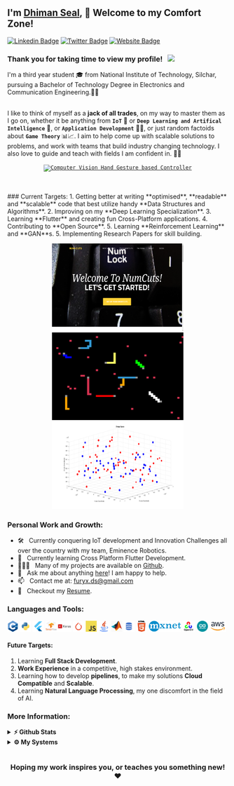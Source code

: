 ## I'm [Dhiman Seal](https://github.com/dhi13man/), 👋 Welcome to my Comfort Zone!  

[![Linkedin Badge](https://img.shields.io/badge/-LinkedIn-0e76a8?style=flat-square&logo=Linkedin&logoColor=white)](https://linkedin.com/in/dhi13man)
[![Twitter Badge](https://img.shields.io/badge/-Twitter-00acee?style=flat-square&logo=Twitter&logoColor=white)](https://twitter.com/dhi13man)
[![Website Badge](https://img.shields.io/badge/Website-3b5998?style=flat-square&logo=google-chrome&logoColor=white)](https://dhi13man.github.io/)


### Thank you for taking time to view my profile! &nbsp; ![](https://visitor-badge.glitch.me/badge?page_id=dhi13man.dhi13man&style=flat-square&color=0088cc)

I'm a third year student 🎓 from National Institute of Technology, Silchar, pursuing a Bachelor of Technology Degree in Electronics and Communication Engineering.🔌📶 <br><br> 

I like to think of myself as a **jack of all trades**,  on my way to master them as I go on, whether it be anything from **`IoT`** 🤖 or **`Deep Learning and Artifical Intelligence`** 🧠, or **`Application Development`** 👨‍💻, or just random factoids about **`Game Theory`** 📊📈. I aim to help come up with scalable solutions to problems, and work with teams that build industry changing technology. I also love to guide and teach with fields I am confident in. 👨‍🏫 <br>

<div align="center">

[<code><img height="200" width="300" src="assets/demo_cvgc.gif" alt="Computer Vision Hand Gesture based Controller"></code>](github.com/Dhi13man/CV-HandGestureControl)
</div>
<br><br>
### Current Targets: 
1. Getting better at writing **optimised**, **readable** and **scalable** code that best utilize handy **Data Structures and Algorithms**.
2. Improving on my **Deep Learning Specialization**.
3. Learning **Flutter** and creating fun Cross-Platform applications.
4. Contributing to **Open Source**.
5. Learning **Reinforcement Learning** and **GAN**s.
5. Implementing Research Papers for skill building.

<div align="center">

[<code><img height="200" width="300" src="assets/demo_numcuts.png" alt="NumCuts: HTML/CSS/JS/Electron based GUI Script Executor"></code>](github.com/Dhi13man/NumCuts) [<code><img height="200" width="300" src="assets/demo_snake.png" alt="A brute force-ish Automatic Snake Game Algorithm"></code>](github.com/Dhi13man/SnakeGameAlgo)
[<code><img height="200" width="300" src="assets/demo_3DES.png" alt="3D Electrostatics Simulator"></code>](github.com/Dhi13man/3Dimensional-Electrostatics-Simulation)
</div>


### Personal Work and  Growth:

- 🛠 &nbsp; Currently conquering IoT development and Innovation Challenges all over the country with my team, Eminence Robotics.
- 🚀 &nbsp; Currently learning Cross Platform Flutter Development.
- 👨🏻‍💻 &nbsp; Many of my projects are available on [Github](https://github.com/dhi13man).
- 💬 &nbsp; Ask me about anything [here](https://github.com/Dhi13man/dhi13man/issues/1)! I am happy to help.
- 📫 &nbsp; Contact me at: furyx.ds@gmail.com
- 📝 &nbsp; Checkout my [Resume](Dhiiman_Seal_CV.pdf).

### Languages and Tools:

[<code><img height="25" src="https://raw.githubusercontent.com/github/explore/80688e429a7d4ef2fca1e82350fe8e3517d3494d/topics/cpp/cpp.png" alt="cpp"></code>](www.cplusplus.com)
[<code><img height="25" src="https://raw.githubusercontent.com/github/explore/80688e429a7d4ef2fca1e82350fe8e3517d3494d/topics/python/python.png" alt="python"></code>](www.python.org)
[<code><img height="25" src="assets/ico_flutter.jpg" alt="flutter"></code>](flutter.dev)
[<code><img height="25" src="assets/ico_tf.jpg" alt="tensorflow+keras"></code>](www.tensorflow.org)
[<code><img height="25" src="assets/ico_pytorch.jpg" alt="pytorch"></code>](pytorch.org)
[<code><img height="25" src="https://raw.githubusercontent.com/github/explore/80688e429a7d4ef2fca1e82350fe8e3517d3494d/topics/javascript/javascript.png" alt="javascript"></code>](www.javascript.com)
[<code><img height="25" src="assets/ico_java.jpg" alt="java"></code>](www.java.com)
[<code><img height="25" src="assets/ico_matlab.jpg" alt="MATLAB"></code>](www.mathworks.com/products/matlab.html)
[<code><img height="25" src="https://raw.githubusercontent.com/github/explore/80688e429a7d4ef2fca1e82350fe8e3517d3494d/topics/sql/sql.png" alt="sql"></code>](www.mysql.com)
[<code><img height="25" src="assets/ico_html.jpg" alt="html5"></code>](html.com)
[<code><img height="25" src="assets/ico_mxnet.png" alt="Apache MXNet"></code>](mxnet.apache.org)
[<code><img height="25" src="assets/ico_opencv.jpg" alt="OpenCV"></code>](opencv.org)
[<code><img height="25" src="assets/ico_arduino.jpg" alt="Arduino"></code>](www.arduino.cc)
[<code><img height="25" src="assets/ico_aws.jpg" alt="Amazon Web Services"></code>](aws.amazon.com)


#### Future Targets:
1. Learning **Full Stack Development**.
2. **Work Experience** in a competitive, high stakes environment.
3. Learning how to develop **pipelines**, to make my solutions **Cloud Compatible** and **Scalable**.
4. Learning **Natural Language Processing**, my one discomfort in the field of AI.


### More Information:

<details>	
  <summary><b>⚡ Github Stats</b></summary>

<img alt="" src="https://github-readme-stats.vercel.app/api?username=dhi13man&show_icons=true&hide_border=true" />
</details>


 
<details>	
  <br />
  <summary><b>⚙️ My Systems</b></summary>
  	<ul>
  	    <li><b>OS:</b> Windows 10 and Ubuntu 20.04</li>
	    <li><b>Laptop: </b> Lenovo L340 Gaming (i7 9th Generation Processor with 8GB RAM)</li>
  	    <li><b>Browser: </b> Firefox, Chrome</li>
	    <li><b>Code Editors:</b> I swear by Jetbrains IDEs and VSCode.</li>
	    <br />
	</ul>	
</details>

#

<div align="center">

### Hoping my work inspires you, or teaches you something new! ❤️

</div>
